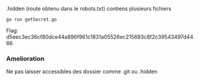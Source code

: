 .hidden (route obtenu dans le robots.txt) contiens plusieurs fichiers 


```
go run getSecret.go
```

Flag: d5eec3ec36cf80dce44a896f961c1831a05526ec215693c8f2c39543497d4466

### Amelioration
Ne pas laisser accessibles des dossier comme .git ou .hidden